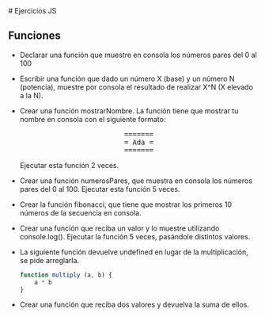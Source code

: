 <section class="cover">
# Ejercicios JS
</section>

<section>

## Funciones

- Declarar una función que muestre en consola los números pares del 0 al 100

- Escribir una función que dado un número X (base) y un número N (potencia), muestre por consola el resultado de realizar X^N (X elevado a la N).

- Crear una función mostrarNombre. La función tiene que mostrar tu nombre en consola con el siguiente formato:
  <pre><center>=======
  = Ada =
  =======</center></pre>

  Ejecutar esta función 2 veces.


- Crear una función numerosPares, que muestra en consola los números pares del 0 al 100. Ejecutar esta función 5 veces.

- Crear la función fibonacci, que tiene que mostrar los primeros 10 números de la secuencia en consola.

- Crear una función que reciba un valor y lo muestre utilizando console.log(). Ejecutar la función 5 veces, pasándole distintos valores.

- La siguiente función devuelve undefined en lugar de la multiplicación, se pide arreglarla.

  ~~~javascript
  function multiply (a, b) {
      a * b
  }
  ~~~

- Crear una función que reciba dos valores y devuelva la suma de ellos.

</section>